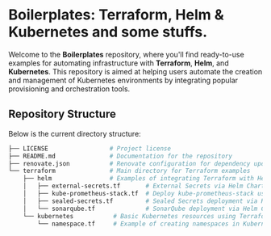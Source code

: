 # Boilerplates: Terraform, Helm & Kubernetes and some stuffs.

Welcome to the **Boilerplates** repository, where you'll find ready-to-use examples for automating infrastructure with **Terraform**, **Helm**, and **Kubernetes**. This repository is aimed at helping users automate the creation and management of Kubernetes environments by integrating popular provisioning and orchestration tools.

## Repository Structure

Below is the current directory structure:

```bash
├── LICENSE                 # Project license
├── README.md               # Documentation for the repository
├── renovate.json           # Renovate configuration for dependency updates
└── terraform               # Main directory for Terraform examples
    ├── helm                # Examples of integrating Terraform with Helm
    │   ├── external-secrets.tf       # External Secrets via Helm Chart
    │   ├── kube-prometheus-stack.tf  # Deploy kube-prometheus-stack using Helm
    │   ├── sealed-secrets.tf         # Sealed Secrets deployment via Helm Chart
    │   └── sonarqube.tf              # SonarQube deployment via Helm Chart
    └── kubernetes           # Basic Kubernetes resources using Terraform
        └── namespace.tf     # Example of creating namespaces in Kubernetes
```
